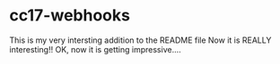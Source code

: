 # cc17-webhooks
This is my very intersting addition to the README file
Now it is REALLY interesting!!
OK, now it is getting impressive....
